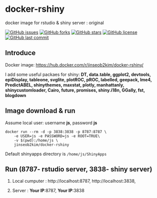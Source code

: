 # docker-rshiny
docker image for rstudio &amp; shiny server : original


[![GitHub issues](https://img.shields.io/github/issues/jinseob2kim/docker-shinyserver.svg)](https://github.com/jinseob2kim/docker-rshiny/issues)
[![GitHub forks](https://img.shields.io/github/forks/jinseob2kim/docker-shinyserver.svg)](https://github.com/jinseob2kim/docker-rshiny/network)
[![GitHub stars](https://img.shields.io/github/stars/jinseob2kim/docker-shinyserver.svg)](https://github.com/jinseob2kim/docker-rshiny/stargazers)
[![GitHub license](https://img.shields.io/github/license/jinseob2kim/docker-shinyserver.svg)](https://github.com/jinseob2kim/docker-rshiny/blob/master/LICENSE)
[![GitHub last commit](https://img.shields.io/github/last-commit/google/skia.svg)](https://github.com/jinseob2kim/docker-rshiny)




## Introduce

Docker image: https://hub.docker.com/r/jinseob2kim/docker-rshiny/


I add some useful packaes for shiny: **DT, data.table, ggplot2, devtools, epiDisplay, tableone, svglite, plotROC, pROC, labelled, geepack, lme4, PredictABEL, shinythemes, maxstat, plotly, manhattanly, shinycustomloader, Cairo, future, promises, shiny.i18n, GGally, fst, blogdown**


## Image download & run
Assume local user: username **js**, password **js**


```shell
docker run --rm -d -p 3838:3838 -p 8787:8787 \
    -e USER=js -e PASSWORD=js -e ROOT=TRUE\
    -v $(pwd):/home/js \ 
    jinseob2kim/docker-rshiny

```

Default shinyapps directory is `/home/js/ShinyApps`



## Run (8787- rstudio server, 3838- shiny server)

1. Local cumputer : http://localhost:8787, http://localhost:3838,


2. Server : **Your IP**:8787, **Your IP**:3838